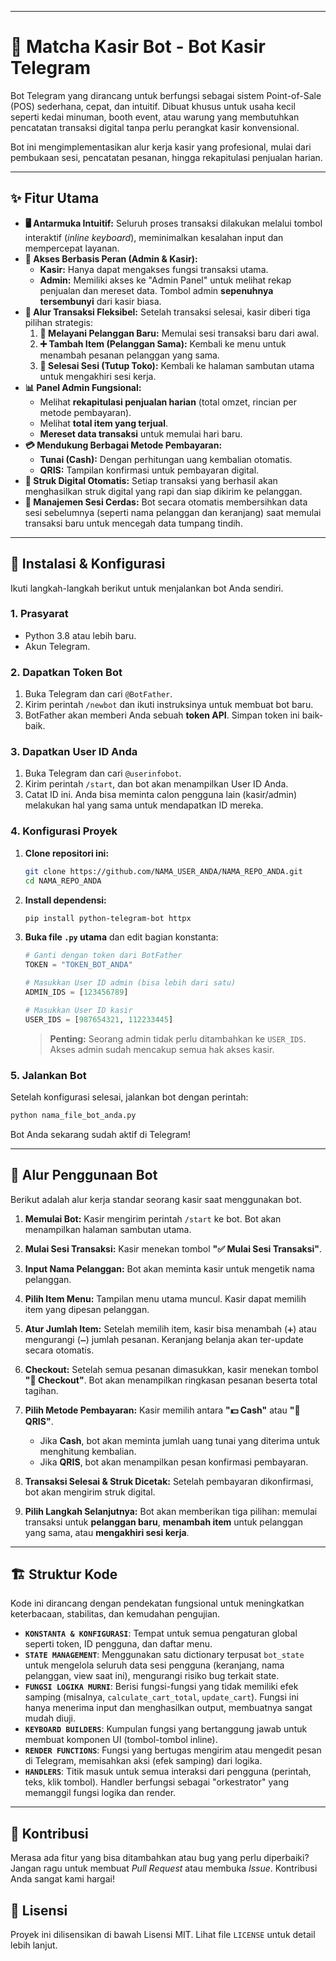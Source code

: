 
-----

# 🍵 Matcha Kasir Bot - Bot Kasir Telegram

Bot Telegram yang dirancang untuk berfungsi sebagai sistem Point-of-Sale (POS) sederhana, cepat, dan intuitif. Dibuat khusus untuk usaha kecil seperti kedai minuman, booth event, atau warung yang membutuhkan pencatatan transaksi digital tanpa perlu perangkat kasir konvensional.

Bot ini mengimplementasikan alur kerja kasir yang profesional, mulai dari pembukaan sesi, pencatatan pesanan, hingga rekapitulasi penjualan harian.

-----

## ✨ Fitur Utama

  - **🖥️ Antarmuka Intuitif:** Seluruh proses transaksi dilakukan melalui tombol interaktif (*inline keyboard*), meminimalkan kesalahan input dan mempercepat layanan.
  - **🔐 Akses Berbasis Peran (Admin & Kasir):**
      - **Kasir:** Hanya dapat mengakses fungsi transaksi utama.
      - **Admin:** Memiliki akses ke "Admin Panel" untuk melihat rekap penjualan dan mereset data. Tombol admin **sepenuhnya tersembunyi** dari kasir biasa.
  - **🔄 Alur Transaksi Fleksibel:** Setelah transaksi selesai, kasir diberi tiga pilihan strategis:
    1.  **👤 Melayani Pelanggan Baru:** Memulai sesi transaksi baru dari awal.
    2.  **➕ Tambah Item (Pelanggan Sama):** Kembali ke menu untuk menambah pesanan pelanggan yang sama.
    3.  **🚪 Selesai Sesi (Tutup Toko):** Kembali ke halaman sambutan utama untuk mengakhiri sesi kerja.
  - **📊 Panel Admin Fungsional:**
      - Melihat **rekapitulasi penjualan harian** (total omzet, rincian per metode pembayaran).
      - Melihat **total item yang terjual**.
      - **Mereset data transaksi** untuk memulai hari baru.
  - **💳 Mendukung Berbagai Metode Pembayaran:**
      - **Tunai (Cash):** Dengan perhitungan uang kembalian otomatis.
      - **QRIS:** Tampilan konfirmasi untuk pembayaran digital.
  - **🧾 Struk Digital Otomatis:** Setiap transaksi yang berhasil akan menghasilkan struk digital yang rapi dan siap dikirim ke pelanggan.
  - **🧠 Manajemen Sesi Cerdas:** Bot secara otomatis membersihkan data sesi sebelumnya (seperti nama pelanggan dan keranjang) saat memulai transaksi baru untuk mencegah data tumpang tindih.

-----

## 🚀 Instalasi & Konfigurasi

Ikuti langkah-langkah berikut untuk menjalankan bot Anda sendiri.

### 1\. Prasyarat

  - Python 3.8 atau lebih baru.
  - Akun Telegram.

### 2\. Dapatkan Token Bot

1.  Buka Telegram dan cari `@BotFather`.
2.  Kirim perintah `/newbot` dan ikuti instruksinya untuk membuat bot baru.
3.  BotFather akan memberi Anda sebuah **token API**. Simpan token ini baik-baik.

### 3\. Dapatkan User ID Anda

1.  Buka Telegram dan cari `@userinfobot`.
2.  Kirim perintah `/start`, dan bot akan menampilkan User ID Anda.
3.  Catat ID ini. Anda bisa meminta calon pengguna lain (kasir/admin) melakukan hal yang sama untuk mendapatkan ID mereka.

### 4\. Konfigurasi Proyek

1.  **Clone repositori ini:**

    ```bash
    git clone https://github.com/NAMA_USER_ANDA/NAMA_REPO_ANDA.git
    cd NAMA_REPO_ANDA
    ```

2.  **Install dependensi:**

    ```bash
    pip install python-telegram-bot httpx
    ```

3.  **Buka file `.py` utama** dan edit bagian konstanta:

    ```python
    # Ganti dengan token dari BotFather
    TOKEN = "TOKEN_BOT_ANDA" 

    # Masukkan User ID admin (bisa lebih dari satu)
    ADMIN_IDS = [123456789]  

    # Masukkan User ID kasir
    USER_IDS = [987654321, 112233445] 
    ```

    > **Penting:** Seorang admin tidak perlu ditambahkan ke `USER_IDS`. Akses admin sudah mencakup semua hak akses kasir.

### 5\. Jalankan Bot

Setelah konfigurasi selesai, jalankan bot dengan perintah:

```bash
python nama_file_bot_anda.py
```

Bot Anda sekarang sudah aktif di Telegram\!

-----

## 📖 Alur Penggunaan Bot

Berikut adalah alur kerja standar seorang kasir saat menggunakan bot.

1.  **Memulai Bot:** Kasir mengirim perintah `/start` ke bot. Bot akan menampilkan halaman sambutan utama.

2.  **Mulai Sesi Transaksi:** Kasir menekan tombol **"✅ Mulai Sesi Transaksi"**.

3.  **Input Nama Pelanggan:** Bot akan meminta kasir untuk mengetik nama pelanggan.

4.  **Pilih Item Menu:** Tampilan menu utama muncul. Kasir dapat memilih item yang dipesan pelanggan.

5.  **Atur Jumlah Item:** Setelah memilih item, kasir bisa menambah (`➕`) atau mengurangi (`➖`) jumlah pesanan. Keranjang belanja akan ter-update secara otomatis.

6.  **Checkout:** Setelah semua pesanan dimasukkan, kasir menekan tombol **"🛒 Checkout"**. Bot akan menampilkan ringkasan pesanan beserta total tagihan.

7.  **Pilih Metode Pembayaran:** Kasir memilih antara **"💵 Cash"** atau **"📱 QRIS"**.

      - Jika **Cash**, bot akan meminta jumlah uang tunai yang diterima untuk menghitung kembalian.
      - Jika **QRIS**, bot akan menampilkan pesan konfirmasi pembayaran.

8.  **Transaksi Selesai & Struk Dicetak:** Setelah pembayaran dikonfirmasi, bot akan mengirim struk digital.

9.  **Pilih Langkah Selanjutnya:** Bot akan memberikan tiga pilihan: memulai transaksi untuk **pelanggan baru**, **menambah item** untuk pelanggan yang sama, atau **mengakhiri sesi kerja**.

-----

## 🏗️ Struktur Kode

Kode ini dirancang dengan pendekatan fungsional untuk meningkatkan keterbacaan, stabilitas, dan kemudahan pengujian.

  - **`KONSTANTA & KONFIGURASI`**: Tempat untuk semua pengaturan global seperti token, ID pengguna, dan daftar menu.
  - **`STATE MANAGEMENT`**: Menggunakan satu dictionary terpusat `bot_state` untuk mengelola seluruh data sesi pengguna (keranjang, nama pelanggan, view saat ini), mengurangi risiko bug terkait state.
  - **`FUNGSI LOGIKA MURNI`**: Berisi fungsi-fungsi yang tidak memiliki efek samping (misalnya, `calculate_cart_total`, `update_cart`). Fungsi ini hanya menerima input dan menghasilkan output, membuatnya sangat mudah diuji.
  - **`KEYBOARD BUILDERS`**: Kumpulan fungsi yang bertanggung jawab untuk membuat komponen UI (tombol-tombol inline).
  - **`RENDER FUNCTIONS`**: Fungsi yang bertugas mengirim atau mengedit pesan di Telegram, memisahkan aksi (efek samping) dari logika.
  - **`HANDLERS`**: Titik masuk untuk semua interaksi dari pengguna (perintah, teks, klik tombol). Handler berfungsi sebagai "orkestrator" yang memanggil fungsi logika dan render.

-----

## 🤝 Kontribusi

Merasa ada fitur yang bisa ditambahkan atau bug yang perlu diperbaiki? Jangan ragu untuk membuat *Pull Request* atau membuka *Issue*. Kontribusi Anda sangat kami hargai\!

## 📄 Lisensi

Proyek ini dilisensikan di bawah Lisensi MIT. Lihat file `LICENSE` untuk detail lebih lanjut.
